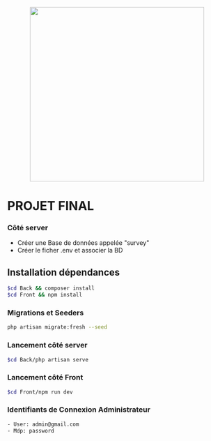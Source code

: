 <p align="center"><a href="#" target="_blank"><img src="https://bigscreenvr.com/assets/img/bigscreen_logo_black.png" width="400"></a>
</p>

# PROJET FINAL

### Côté server
- Créer une Base de données appelée "survey"
- Créer le ficher .env et associer la BD

## Installation dépendances

```sh
$cd Back && composer install
$cd Front && npm install
```

### Migrations et Seeders

```sh
php artisan migrate:fresh --seed
```

### Lancement côté server

```sh
$cd Back/php artisan serve
```

### Lancement côté Front

```sh
$cd Front/npm run dev
```
### Identifiants de Connexion Administrateur
```sh
- User: admin@gmail.com
- Mdp: password
```